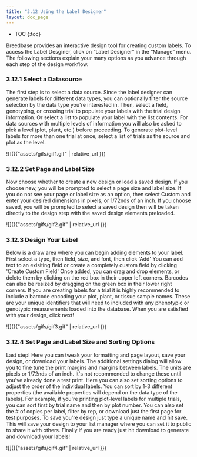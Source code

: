 ```yaml
---
title: "3.12 Using the Label Designer"
layout: doc_page
---
```


<!-- TOC-START -->
* TOC
{:toc}
<!-- TOC-END -->

Breedbase provides an interactive design tool for creating custom labels. To access the Label Desginer, click on “Label Designer” in the “Manage” menu. The following sections explain your many options as you advance through each step of the design workflow.

### 3.12.1 Select a Datasource

The first step is to select a data source. Since the label designer can generate labels for different data types, you can optionally filter the source selection by the data type you're interested in.  Then, select a field, genotyping, or crossing trial to populate your labels with the trial design information. Or select a list to populate your label with the list contents.
For data sources with multiple levels of information you will also be asked to pick a level (plot, plant, etc.) before proceeding. To generate plot-level labels for more than one trial at once, select a list of trials as the source and plot as the level.

![]({{"assets/gifs/gif1.gif" | relative_url }})

### 3.12.2 Set Page and Label Size

Now choose whether to create a new design or load a saved design. If you choose new, you will be prompted to select a page size and label size.
If you do not see your page or label size as an option, then select Custom and enter your desired dimensions in pixels, or 1/72nds of an inch.
If you choose saved, you will be prompted to select a saved design then will be taken directly to the design step with the saved design elements preloaded.

![]({{"assets/gifs/gif2.gif" | relative_url }})

### 3.12.3 Design Your Label

Below is a draw area where you can begin adding elements to your label. First select a type, then field, size, and font, then click 'Add'
You can add text to an exisiting field or create a completely custom field by clicking 'Create Custom Field'
Once added, you can drag and drop elements, or delete them by clicking on the red box in their upper left corners.
Barcodes can also be resized by dragging on the green box in their lower right corners.
If you are creating labels for a trial it is highly recommended to include a barcode encoding your plot, plant, or tissue sample names.
These are your unique identifiers that will need to included with any phenotypic or genotypic measurements loaded into the database.
When you are satisfied with your design, click next!

![]({{"assets/gifs/gif3.gif" | relative_url }})

### 3.12.4 Set Page and Label Size and Sorting Options

Last step! Here you can tweak your formatting and page layout, save your design, or download your labels.
The additional settings dialog will allow you to fine tune the print margins and margins between labels. The units are pixels or 1/72nds of an inch. It's not recommended to change these until you've already done a test print.  Here you can also set sorting options to adjust the order of the individual labels.  You can sort by 1-3 different properties (the available properties will depend on the data type of the labels).  For example, if you're printing plot-level labels for multiple trials, you can sort first by trial name and then by plot number.
You can also set the # of copies per label, filter by rep, or download just the first page for test purposes.
To save you're design just type a unique name and hit save. This will save your design to your list manager where you can set it to public to share it with others.
Finally if you are ready just hit download to generate and download your labels!

![]({{"assets/gifs/gif4.gif" | relative_url }})
